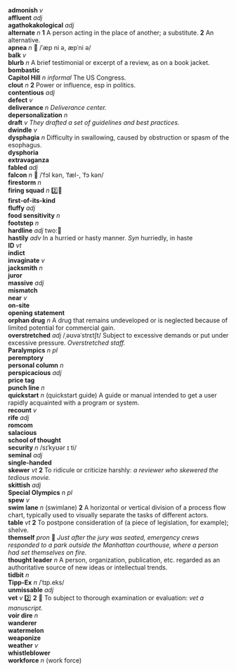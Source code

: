 __admonish__ _v_  
__affluent__ _adj_  
__agathokakological__ _adj_  
__alternate__ _n_ __1__ A person acting in the place of another; a substitute. __2__ An alternative.  
__apnea__ _n_ :mega: /ˈæp ni ə, æpˈni ə/  
__balk__ _v_  
__blurb__ _n_ A brief testimonial or excerpt of a review, as on a book jacket.  
__bombastic__  
__Capitol Hill__ _n_ _informal_ The US Congress.  
__clout__ _n_ __2__ Power or influence, esp in politics.  
__contentious__ _adj_  
__defect__ _v_  
__deliverance__ _n_ _Deliverance center._  
__depersonalization__ _n_  
__draft__ _v_ _They drafted a set of guidelines and best practices._  
__dwindle__ _v_  
__dysphagia__ _n_ Difficulty in swallowing, caused by obstruction or spasm of the esophagus.  
__dysphoria__  
__extravaganza__  
__fabled__ _adj_  
__falcon__ _n_ :mega: /ˈfɔl kən, ˈfæl-, ˈfɔ kən/  
__firestorm__ _n_  
__firing squad__ _n_ :two::hammer:  
__first-of-its-kind__  
__fluffy__ _adj_  
__food sensitivity__ _n_  
__footstep__ _n_  
__hardline__ _adj_ two::hammer:  
__hastily__ _adv_ In a hurried or hasty manner. _Syn_ hurriedly, in haste  
__ID__ _vt_  
‌__indict__  
__invaginate__ _v_  
__jacksmith__ _n_  
__juror__  
__massive__ _adj_  
__mismatch__  
__near__ _v_  
__on-site__  
__opening statement__  
__orphan drug__ _n_ A drug that remains undeveloped or is neglected because of limited potential for commercial gain.  
__overstretched__ _adj_ /ˌəʊvəˈstrɛtʃt/ Subject to excessive demands or put under excessive pressure. _Overstretched staff._  
__Paralympics__ _n pl_  
__peremptory__  
__personal column__ _n_  
__perspicacious__ _adj_  
__price tag__  
__punch line__ _n_  
__quickstart__ _n_ (quickstart guide) A guide or manual intended to get a user rapidly acquainted with a program or system.  
__recount__ _v_  
__rife__ _adj_  
__romcom__  
__salacious__  
__school of thought__  
__security__ _n_ /sɪˈkyʊər ɪ ti/  
__seminal__ _adj_  
__single-handed__  
__skewer__ _vt_ __2__ To ridicule or criticize harshly: _a reviewer who skewered the tedious movie._  
__skittish__ _adj_  
__Special Olympics__ _n pl_  
__spew__ _v_  
__swim lane__ _n_ (swimlane) __2__ A horizontal or vertical division of a process flow chart, typically used to visually separate the tasks of different actors.  
__table__ _vt_ __2__ To postpone consideration of (a piece of legislation, for example); shelve.  
__themself__ _pron_ :dart: _Just after the jury was seated, emergency crews responded to a park outside the Manhattan courthouse, where a person had set themselves on fire._  
__thought leader__ _n_ A person, organization, publication, etc. regarded as an authoritative source of new ideas or intellectual trends.  
__tidbit__ _n_  
__Tipp-Ex__ _n_ /ˈtɪp.eks/  
__unmissable__ _adj_  
__vet__ _v_ :two: __2__ :dart: To subject to thorough examination or evaluation: _vet a manuscript._  
__voir dire__ _n_  
__wanderer__  
__watermelon__  
__weaponize__  
__weather__ _v_  
__whistleblower__  
__workforce__ _n_ (work force)  